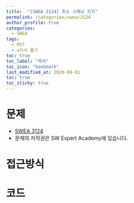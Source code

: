 ```yaml
---
title:  "[SWEA 3124] 최소 스패닝 트리"
permalink: /categories/swea/3124
author_profile: true
categories:
  - SWEA
tags:
  - MST
  - ★다시 풀기
toc: true
toc_label: "목차"
toc_icon: "bookmark"
last_modified_at: 2020-09-01
toc: true
toc_sticky: true
---
```

# 문제
* [SWEA 3124](https://swexpertacademy.com/main/code/problem/problemDetail.do?contestProbId=AV_mSnmKUckDFAWb)
* 문제의 저작권은 SW Expert Academy에 있습니다.  

# 접근방식 


# 코드
```java

```